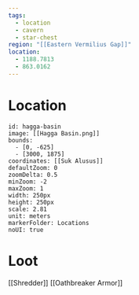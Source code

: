 ```yaml
---
tags:
  - location
  - cavern
  - star-chest
region: "[[Eastern Vermilius Gap]]"
location:
  - 1188.7813
  - 863.0162
---
```

# Location
```leaflet
id: hagga-basin
image: [[Hagga Basin.png]]
bounds:
  - [0, -625]
  - [3000, 1875]
coordinates: [[Suk Alusus]]
defaultZoom: 0
zoomDelta: 0.5
minZoom: -2
maxZoom: 1
width: 250px
height: 250px
scale: 2.81
unit: meters
markerFolder: Locations
noUI: true
```
# Loot
[[Shredder]]
[[Oathbreaker Armor]]